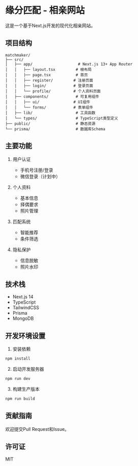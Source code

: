 # 缘分匹配 - 相亲网站

这是一个基于Next.js开发的现代化相亲网站。

## 项目结构

```
matchmaker/
├── src/
│   ├── app/                    # Next.js 13+ App Router
│   │   ├── layout.tsx         # 根布局
│   │   ├── page.tsx           # 首页
│   │   ├── register/         # 注册页面
│   │   ├── login/            # 登录页面
│   │   └── profile/          # 个人资料页面
│   ├── components/            # 可复用组件
│   │   ├── ui/               # UI组件
│   │   └── forms/            # 表单组件
│   ├── lib/                   # 工具函数
│   └── types/                 # TypeScript类型定义
├── public/                    # 静态资源
└── prisma/                    # 数据库Schema
```

## 主要功能

1. 用户认证
   - 手机号注册/登录
   - 微信登录（计划中）

2. 个人资料
   - 基本信息
   - 择偶要求
   - 照片管理

3. 匹配系统
   - 智能推荐
   - 条件筛选

4. 隐私保护
   - 信息脱敏
   - 照片水印

## 技术栈

- Next.js 14
- TypeScript
- TailwindCSS
- Prisma
- MongoDB

## 开发环境设置

1. 安装依赖
```bash
npm install
```

2. 启动开发服务器
```bash
npm run dev
```

3. 构建生产版本
```bash
npm run build
```

## 贡献指南

欢迎提交Pull Request和Issue。

## 许可证

MIT 